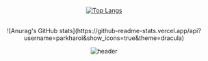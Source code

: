 <div align="center">

  [![Top Langs](https://github-readme-stats.vercel.app/api/top-langs/?username=parkharoi&layout=compact)](https://github.com/anuraghazra/github-readme-stats)

</br>
![Anurag's GitHub stats](https://github-readme-stats.vercel.app/api?username=parkharoi&show_icons=true&theme=dracula)



![header](https://capsule-render.vercel.app/api?type=rect&color=gradient&height=300&section=header&text=%20Hi%20I'm%20FrontEnd%20Developer%20Haeun🌝%20&animation=twinkling&fontSize=30&textBg=true)
</br>

</div>
